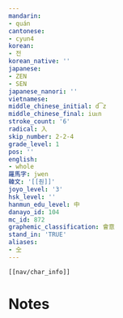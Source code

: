 ```yaml
---
mandarin:
- quán
cantonese:
- cyun4
korean:
- 전
korean_native: ''
japanese:
- ZEN
- SEN
japanese_nanori: ''
vietnamese:
middle_chinese_initial: d͡z
middle_chinese_final: iuᴇn
stroke_count: '6'
radical: 入
skip_number: 2-2-4
grade_level: 1
pos: ''
english:
- whole
羅馬字: jwen
韓文: '[[줜]]'
joyo_level: '3'
hsk_level: ''
hanmun_edu_level: 中
danayo_id: 104
mc_id: 872
graphemic_classification: 會意
stand_in: 'TRUE'
aliases:
- 㒰
---
```

```meta-bind-embed
[[nav/char_info]]
```

# Notes

